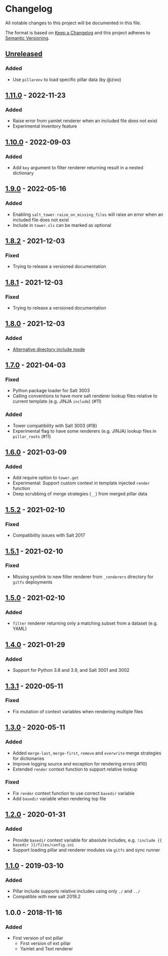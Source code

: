 # Changelog

All notable changes to this project will be documented in this file.

The format is based on [Keep a Changelog](http://keepachangelog.com/en/1.0.0/)
and this project adheres to [Semantic Versioning](http://semver.org/spec/v2.0.0.html).

## [Unreleased]

### Added

- Use `pillarenv` to load specific pillar data (by @zixo)

## [1.11.0] - 2022-11-23

### Added

- Raise error from yamlet renderer when an included file does not exist
- Experimental inventory feature

## [1.10.0] - 2022-09-03

### Added

- Add `key` argument to filter renderer returning result in a nested dictionary

## [1.9.0] - 2022-05-16

### Added

- Enabling `salt_tower.raise_on_missing_files` will raise an error when an included file does not exist
- Include in `tower.sls` can be marked as optional

## [1.8.2] - 2021-12-03

### Fixed

- Trying to release a versioned documentation

## [1.8.1] - 2021-12-03

### Fixed

- Trying to release a versioned documentation

## [1.8.0] - 2021-12-03

### Added

- [Alternative directory include mode](https://jgraichen.github.io/salt-tower/v1.8.2/configuration/#include_directory_mode)

## [1.7.0] - 2021-04-03

### Fixed

- Python package loader for Salt 3003
- Calling conventions to have more salt renderer lookup files relative to current template (e.g. JINJA `include`) (#11)

### Added

- Tower compatibility with Salt 3003 (#18)
- Experimental flag to have some renderers (e.g. JINJA) lookup files in `pillar_roots` (#11)

## [1.6.0] - 2021-03-09

### Added

- Add require option to `tower.get`
- Experimental: Support custom context in template injected `render` function
- Deep scrubbing of merge strategies (`__`) from merged pillar data

## [1.5.2] - 2021-02-10

### Fixed

- Compatibility issues with Salt 2017

## [1.5.1] - 2021-02-10

### Fixed

- Missing symlink to new filter renderer from `_renderers` directory for `gitfs` deployments

## [1.5.0] - 2021-02-10

### Added

- `filter` renderer returning only a matching subset from a dataset (e.g. YAML)

## [1.4.0] - 2021-01-29

### Added

- Support for Python 3.8 and 3.9, and Salt 3001 and 3002

## [1.3.1] - 2020-05-11

### Fixed

- Fix mutation of context variables when rendering multiple files

## [1.3.0] - 2020-05-11

### Added

- Added `merge-last`, `merge-first`, `remove` and `overwrite` merge strategies for dictionaries
- Improve logging source and exception for rendering errors (#10)
- Extended `render` context function to support relative lookup

### Fixed

- Fix `render` context function to use correct `basedir` variable
- Add `basedir` variable when rendering top file

## [1.2.0] - 2020-01-31

### Added

- Provide `basedir` context variable for absolute includes, e.g. `!include {{ basedir }}/files/config.ini`
- Support loading pillar and renderer modules via `gitfs` and sync runner

## [1.1.0] - 2019-03-10

### Added

- Pillar include supports relative includes using only `./` and `../`
- Compatible with new salt 2019.2

## 1.0.0 - 2018-11-16

### Added

- First version of ext pillar
  - First version of ext pillar
  - Yamlet and Text renderer

[unreleased]: https://github.com/jgraichen/salt-tower/compare/v1.11.0...HEAD
[1.11.0]: https://github.com/jgraichen/salt-tower/compare/v1.10.0...v1.11.0
[1.10.0]: https://github.com/jgraichen/salt-tower/compare/v1.9.0...v1.10.0
[1.9.0]: https://github.com/jgraichen/salt-tower/compare/v1.8.2...v1.9.0
[1.8.2]: https://github.com/jgraichen/salt-tower/compare/v1.8.1...v1.8.2
[1.8.1]: https://github.com/jgraichen/salt-tower/compare/v1.8.0...v1.8.1
[1.8.0]: https://github.com/jgraichen/salt-tower/compare/v1.7.0...v1.8.0
[1.7.0]: https://github.com/jgraichen/salt-tower/compare/v1.6.0...v1.7.0
[1.6.0]: https://github.com/jgraichen/salt-tower/compare/v1.5.2...v1.6.0
[1.5.2]: https://github.com/jgraichen/salt-tower/compare/v1.5.1...v1.5.2
[1.5.1]: https://github.com/jgraichen/salt-tower/compare/v1.5.0...v1.5.1
[1.5.0]: https://github.com/jgraichen/salt-tower/compare/v1.4.0...v1.5.0
[1.4.0]: https://github.com/jgraichen/salt-tower/compare/v1.3.1...v1.4.0
[1.3.1]: https://github.com/jgraichen/salt-tower/compare/v1.3.0...v1.3.1
[1.3.0]: https://github.com/jgraichen/salt-tower/compare/v1.2.0...v1.3.0
[1.2.0]: https://github.com/jgraichen/salt-tower/compare/v1.1.0...v1.2.0
[1.1.0]: https://github.com/jgraichen/salt-tower/compare/v1.0.0...v1.1.0
